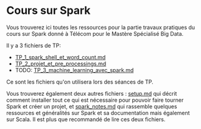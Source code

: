 # Cours sur Spark

Vous trouverez ici toutes les ressources pour la partie travaux pratiques du cours sur Spark donné à Télécom pour le Mastère Spécialisé Big Data.

Il y a 3 fichiers de TP:
- [TP_1_spark_shell_et_word_count.md](TP_1_spark_shell_et_word_count.md)
- [TP_2_projet_et_pre_processings.md](TP_2_projet_et_pre_processings.md)
- TODO: [TP_3_machine_learning_avec_spark.md]()

Ce sont les fichiers qu'on utilisera lors des séances de TP.

Vous trouverez également deux autres fichiers : [setup.md](setup.md) qui décrit comment installer tout ce qui est nécessaire pour pouvoir faire tourner Spark et créer un projet, et [spark_notes.md](spark_notes.md) qui rassemble quelques ressources et généralités sur Spark et sa documentation mais également sur Scala. Il est plus que recommandé de lire ces deux fichiers.
